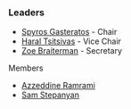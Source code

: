 ### Leaders
* [Spyros Gasteratos](mailto:spyros.gasteratos@owasp.org) - Chair
* [Haral Tsitsivas](mailto:haral.tsitsivas@owasp.org) - Vice Chair
* [Zoe Braiterman](mailto:zoe.braiterman@owasp.org) - Secretary

Members
* [Azzeddine Ramrami](mailto:azzeddine.ramrami@owasp.org)
* [Sam Stepanyan](mailto:sam.stepanyan@owasp.org)
